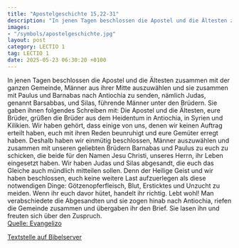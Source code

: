 ```yaml
---
title: "Apostelgeschichte 15,22-31"
description: "In jenen Tagen beschlossen die Apostel und die Ältesten zusammen mit der ganzen Gemeinde, Männer aus ihrer Mitte auszuwählen und sie zusammen mit Paulus und Barnabas nach Antiochia zu senden, nämlich Judas, genannt Barsabbas, und Silas, führende Männer unter den Brüdern. Sie gabe...."
images:
- "/symbols/apostelgeschichte.jpg"
layout: post
category: LECTIO 1
tag: LECTIO 1
date: 2025-05-23 06:30:20 +0100
---
```

In jenen Tagen beschlossen die Apostel und die Ältesten zusammen mit der ganzen Gemeinde, Männer aus ihrer Mitte auszuwählen und sie zusammen mit Paulus und Barnabas nach Antiochia zu senden, nämlich Judas, genannt Barsabbas, und Silas, führende Männer unter den Brüdern.
Sie gaben ihnen folgendes Schreiben mit: Die Apostel und die Ältesten, eure Brüder, grüßen die Brüder aus dem Heidentum in Antiochia, in Syrien und Kilikien.<!--more-->
Wir haben gehört, dass einige von uns, denen wir keinen Auftrag erteilt haben, euch mit ihren Reden beunruhigt und eure Gemüter erregt haben.
Deshalb haben wir einmütig beschlossen, Männer auszuwählen und zusammen mit unseren geliebten Brüdern Barnabas und Paulus zu euch zu schicken,
die beide für den Namen Jesu Christi, unseres Herrn, ihr Leben eingesetzt haben.
Wir haben Judas und Silas abgesandt, die euch das Gleiche auch mündlich mitteilen sollen.
Denn der Heilige Geist und wir haben beschlossen, euch keine weitere Last aufzuerlegen als diese notwendigen Dinge:
Götzenopferfleisch, Blut, Ersticktes und Unzucht zu meiden. Wenn ihr euch davor hütet, handelt ihr richtig. Lebt wohl!
Man verabschiedete die Abgesandten und sie zogen hinab nach Antiochia, riefen die Gemeinde zusammen und übergaben ihr den Brief.
Sie lasen ihn und freuten sich über den Zuspruch.<br>
[Quelle: Evangelizo](https://evangeliumtagfuertag.org/DE/gospel)

[Textstelle auf Bibelserver](https://www.bibleserver.com/EU/Apostelgeschichte15,22-31)
